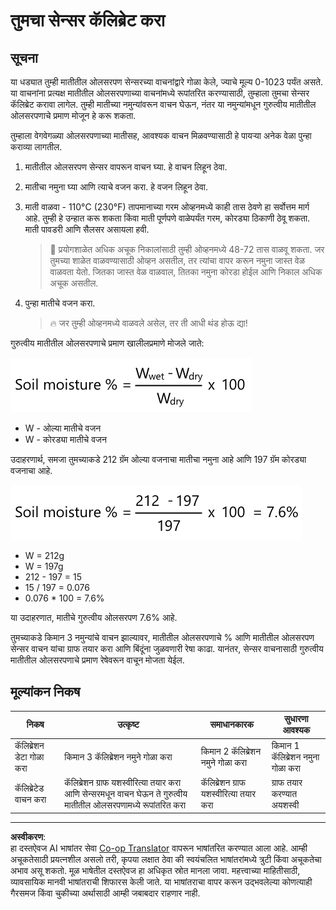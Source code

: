 <!--
CO_OP_TRANSLATOR_METADATA:
{
  "original_hash": "506d21b544d5de47406c89ad496a21cd",
  "translation_date": "2025-08-27T11:48:37+00:00",
  "source_file": "2-farm/lessons/2-detect-soil-moisture/assignment.md",
  "language_code": "mr"
}
-->
# तुमचा सेन्सर कॅलिब्रेट करा

## सूचना

या धड्यात तुम्ही मातीतील ओलसरपण सेन्सरच्या वाचनांद्वारे गोळा केले, ज्याचे मूल्य 0-1023 पर्यंत असते. या वाचनांना प्रत्यक्ष मातीतील ओलसरपणाच्या वाचनांमध्ये रूपांतरित करण्यासाठी, तुम्हाला तुमचा सेन्सर कॅलिब्रेट करावा लागेल. तुम्ही मातीच्या नमुन्यांवरून वाचन घेऊन, नंतर या नमुन्यांमधून गुरुत्वीय मातीतील ओलसरपणाचे प्रमाण मोजून हे करू शकता.

तुम्हाला वेगवेगळ्या ओलसरपणाच्या मातीसह, आवश्यक वाचन मिळवण्यासाठी हे पायऱ्या अनेक वेळा पुन्हा कराव्या लागतील.

1. मातीतील ओलसरपण सेन्सर वापरून वाचन घ्या. हे वाचन लिहून ठेवा.

1. मातीचा नमुना घ्या आणि त्याचे वजन करा. हे वजन लिहून ठेवा.

1. माती वाळवा - 110°C (230°F) तापमानाच्या गरम ओव्हनमध्ये काही तास ठेवणे हा सर्वोत्तम मार्ग आहे. तुम्ही हे उन्हात करू शकता किंवा माती पूर्णपणे वाळेपर्यंत गरम, कोरड्या ठिकाणी ठेवू शकता. माती पावडरी आणि सैलसर असायला हवी.

    > 💁 प्रयोगशाळेत अधिक अचूक निकालांसाठी तुम्ही ओव्हनमध्ये 48-72 तास वाळवू शकता. जर तुमच्या शाळेत वाळवण्यासाठी ओव्हन असतील, तर त्यांचा वापर करून नमुना जास्त वेळ वाळवता येतो. जितका जास्त वेळ वाळवाल, तितका नमुना कोरडा होईल आणि निकाल अधिक अचूक असतील.

1. पुन्हा मातीचे वजन करा.

    > 🔥 जर तुम्ही ओव्हनमध्ये वाळवले असेल, तर ती आधी थंड होऊ द्या!

गुरुत्वीय मातीतील ओलसरपणाचे प्रमाण खालीलप्रमाणे मोजले जाते:

![मातीतील ओलसरपण % = ओले वजन - कोरडे वजन, विभागलेले कोरड्या वजनाने, नंतर 100 ने गुणिले](../../../../../translated_images/gsm-calculation.6da38c6201eec14e7573bb2647aa18892883193553d23c9d77e5dc681522dfb2.mr.png)

* W - ओल्या मातीचे वजन  
* W - कोरड्या मातीचे वजन  

उदाहरणार्थ, समजा तुमच्याकडे 212 ग्रॅम ओल्या वजनाचा मातीचा नमुना आहे आणि 197 ग्रॅम कोरड्या वजनाचा आहे.

![भरलेली गणना](../../../../../translated_images/gsm-calculation-example.99f9803b4f29e97668e7c15412136c0c399ab12dbba0b89596fdae9d8aedb6fb.mr.png)

* W = 212g  
* W = 197g  
* 212 - 197 = 15  
* 15 / 197 = 0.076  
* 0.076 * 100 = 7.6%  

या उदाहरणात, मातीचे गुरुत्वीय ओलसरपण 7.6% आहे.

तुमच्याकडे किमान 3 नमुन्यांचे वाचन झाल्यावर, मातीतील ओलसरपणाचे % आणि मातीतील ओलसरपण सेन्सर वाचन यांचा ग्राफ तयार करा आणि बिंदूंना जुळवणारी रेषा काढा. यानंतर, सेन्सर वाचनासाठी गुरुत्वीय मातीतील ओलसरपणाचे प्रमाण रेषेवरून वाचून मोजता येईल.

## मूल्यांकन निकष

| निकष | उत्कृष्ट | समाधानकारक | सुधारणा आवश्यक |
| -------- | --------- | -------- | ----------------- |
| कॅलिब्रेशन डेटा गोळा करा | किमान 3 कॅलिब्रेशन नमुने गोळा करा | किमान 2 कॅलिब्रेशन नमुने गोळा करा | किमान 1 कॅलिब्रेशन नमुना गोळा करा |
| कॅलिब्रेटेड वाचन करा | कॅलिब्रेशन ग्राफ यशस्वीरित्या तयार करा आणि सेन्सरमधून वाचन घेऊन ते गुरुत्वीय मातीतील ओलसरपणामध्ये रूपांतरित करा | कॅलिब्रेशन ग्राफ यशस्वीरित्या तयार करा | ग्राफ तयार करण्यात अयशस्वी |

---

**अस्वीकरण**:  
हा दस्तऐवज AI भाषांतर सेवा [Co-op Translator](https://github.com/Azure/co-op-translator) वापरून भाषांतरित करण्यात आला आहे. आम्ही अचूकतेसाठी प्रयत्नशील असलो तरी, कृपया लक्षात ठेवा की स्वयंचलित भाषांतरांमध्ये त्रुटी किंवा अचूकतेचा अभाव असू शकतो. मूळ भाषेतील दस्तऐवज हा अधिकृत स्रोत मानला जावा. महत्त्वाच्या माहितीसाठी, व्यावसायिक मानवी भाषांतराची शिफारस केली जाते. या भाषांतराचा वापर करून उद्भवलेल्या कोणत्याही गैरसमज किंवा चुकीच्या अर्थासाठी आम्ही जबाबदार राहणार नाही.